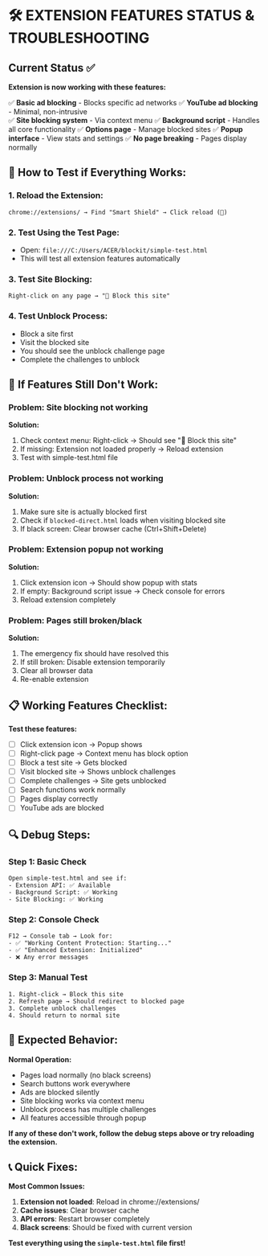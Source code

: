 # 🛠️ EXTENSION FEATURES STATUS & TROUBLESHOOTING

## Current Status ✅

**Extension is now working with these features:**

✅ **Basic ad blocking** - Blocks specific ad networks
✅ **YouTube ad blocking** - Minimal, non-intrusive  
✅ **Site blocking system** - Via context menu
✅ **Background script** - Handles all core functionality
✅ **Options page** - Manage blocked sites
✅ **Popup interface** - View stats and settings
✅ **No page breaking** - Pages display normally

## 🔧 How to Test if Everything Works:

### 1. **Reload the Extension:**
```
chrome://extensions/ → Find "Smart Shield" → Click reload (🔄)
```

### 2. **Test Using the Test Page:**
- Open: `file:///C:/Users/ACER/blockit/simple-test.html`
- This will test all extension features automatically

### 3. **Test Site Blocking:**
```
Right-click on any page → "🚫 Block this site"
```

### 4. **Test Unblock Process:**
- Block a site first
- Visit the blocked site
- You should see the unblock challenge page
- Complete the challenges to unblock

## 🚨 If Features Still Don't Work:

### **Problem: Site blocking not working**
**Solution:**
1. Check context menu: Right-click → Should see "🚫 Block this site"
2. If missing: Extension not loaded properly → Reload extension
3. Test with simple-test.html file

### **Problem: Unblock process not working**
**Solution:**
1. Make sure site is actually blocked first
2. Check if `blocked-direct.html` loads when visiting blocked site
3. If black screen: Clear browser cache (Ctrl+Shift+Delete)

### **Problem: Extension popup not working**
**Solution:**
1. Click extension icon → Should show popup with stats
2. If empty: Background script issue → Check console for errors
3. Reload extension completely

### **Problem: Pages still broken/black**
**Solution:**
1. The emergency fix should have resolved this
2. If still broken: Disable extension temporarily
3. Clear all browser data
4. Re-enable extension

## 📋 Working Features Checklist:

**Test these features:**

- [ ] Click extension icon → Popup shows
- [ ] Right-click page → Context menu has block option
- [ ] Block a test site → Gets blocked
- [ ] Visit blocked site → Shows unblock challenges
- [ ] Complete challenges → Site gets unblocked
- [ ] Search functions work normally
- [ ] Pages display correctly
- [ ] YouTube ads are blocked

## 🔍 Debug Steps:

### **Step 1: Basic Check**
```
Open simple-test.html and see if:
- Extension API: ✅ Available
- Background Script: ✅ Working  
- Site Blocking: ✅ Working
```

### **Step 2: Console Check**
```
F12 → Console tab → Look for:
- ✅ "Working Content Protection: Starting..."
- ✅ "Enhanced Extension: Initialized"
- ❌ Any error messages
```

### **Step 3: Manual Test**
```
1. Right-click → Block this site
2. Refresh page → Should redirect to blocked page
3. Complete unblock challenges
4. Should return to normal site
```

## 🎯 Expected Behavior:

**Normal Operation:**
- Pages load normally (no black screens)
- Search buttons work everywhere
- Ads are blocked silently
- Site blocking works via context menu
- Unblock process has multiple challenges
- All features accessible through popup

**If any of these don't work, follow the debug steps above or try reloading the extension.**

## 📞 Quick Fixes:

**Most Common Issues:**
1. **Extension not loaded**: Reload in chrome://extensions/
2. **Cache issues**: Clear browser cache  
3. **API errors**: Restart browser completely
4. **Black screens**: Should be fixed with current version

**Test everything using the `simple-test.html` file first!**
